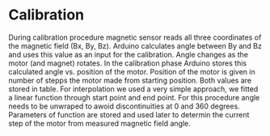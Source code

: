 # Calibration

During calibration procedure magnetic sensor reads all three coordinates of the magnetic field (Bx, By, Bz). Arduino calculates angle between By and Bz and uses this value as an input for the calibration. Angle changes as the motor (and magnet) rotates. In the calibration phase Arduino stores this calculated angle vs. position of the motor. Position of the motor is given in number of stepps the motor made from starting position. Both values are stored in table. For interpolation we used a very simple approach, we fitted a linear function through start point and end point. For this procedure angle needs to be unwraped to awoid discontinuities at 0 and 360 degrees. Parameters of function are stored and used later to determin the current step of the motor from measured magnetic field angle.
